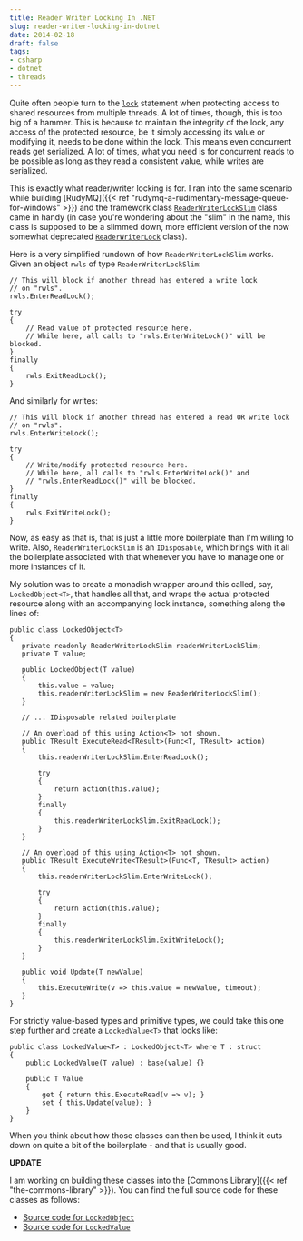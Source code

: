 ```yaml
---
title: Reader Writer Locking In .NET
slug: reader-writer-locking-in-dotnet
date: 2014-02-18
draft: false
tags:
- csharp
- dotnet
- threads
---
```

Quite often people turn to the [`lock`](http://msdn.microsoft.com/en-us/library/c5kehkcz.aspx) statement when protecting access to shared resources from multiple threads. A lot of times, though, this is too big of a hammer. This is because to maintain the integrity of the lock, any access of the protected resource, be it simply accessing its value or modifying it, needs to be done within the lock. This means even concurrent reads get serialized. A lot of times, what you need is for concurrent reads to be possible as long as they read a consistent value, while writes are serialized.

This is exactly what reader/writer locking is for. I ran into the same scenario while building [RudyMQ]({{< ref "rudymq-a-rudimentary-message-queue-for-windows" >}}) and the framework class [`ReaderWriterLockSlim`](http://msdn.microsoft.com/en-us/library/system.threading.readerwriterlockslim(v=vs.110).aspx) class came in handy (in case you're wondering about the "slim" in the name, this class is supposed to be a slimmed down, more efficient version of the now somewhat deprecated [`ReaderWriterLock`](http://msdn.microsoft.com/en-us/library/system.threading.readerwriterlock(v=vs.110).aspx) class).

Here is a very simplified rundown of how `ReaderWriterLockSlim` works. Given an object `rwls` of type `ReaderWriterLockSlim`:

	// This will block if another thread has entered a write lock
	// on "rwls".
	rwls.EnterReadLock();
	
	try
	{
	    // Read value of protected resource here.
	    // While here, all calls to "rwls.EnterWriteLock()" will be blocked.
	}
	finally
	{
	    rwls.ExitReadLock();
	}
	
And similarly for writes:

    // This will block if another thread has entered a read OR write lock
    // on "rwls".
    rwls.EnterWriteLock();

    try
    {
        // Write/modify protected resource here.
        // While here, all calls to "rwls.EnterWriteLock()" and 
		// "rwls.EnterReadLock()" will be blocked.
    }
    finally
    {
        rwls.ExitWriteLock();
    }

Now, as easy as that is, that is just a little more boilerplate than I'm willing to write. Also, `ReaderWriterLockSlim` is an `IDisposable`, which brings with it all the boilerplate associated with that whenever you have to manage one or more instances of it.

My solution was to create a monadish wrapper around this called, say, `LockedObject<T>`, that handles all that, and wraps the actual protected resource along with an accompanying lock instance, something along the lines of:

	public class LockedObject<T>
	{
	   private readonly ReaderWriterLockSlim readerWriterLockSlim;
	   private T value;
	   
	   public LockedObject(T value)
	   {
	       this.value = value;
	       this.readerWriterLockSlim = new ReaderWriterLockSlim();
	   }
	
	   // ... IDisposable related boilerplate
	  
	   // An overload of this using Action<T> not shown.
	   public TResult ExecuteRead<TResult>(Func<T, TResult> action)
	   {
	       this.readerWriterLockSlim.EnterReadLock();
	
	       try
	       {
	           return action(this.value);
	       }
	       finally
	       {
	           this.readerWriterLockSlim.ExitReadLock();
	       }
	   }
	
	   // An overload of this using Action<T> not shown.
	   public TResult ExecuteWrite<TResult>(Func<T, TResult> action)
	   {
	       this.readerWriterLockSlim.EnterWriteLock();
	
	       try
	       {
	           return action(this.value);
	       }
	       finally
	       {
	           this.readerWriterLockSlim.ExitWriteLock();
	       }
	   }
	
	   public void Update(T newValue)
	   {
	       this.ExecuteWrite(v => this.value = newValue, timeout);
	   }
	}

 
For strictly value-based types and primitive types, we could take this one step further and create a `LockedValue<T>` that looks like:

    public class LockedValue<T> : LockedObject<T> where T : struct
    {
        public LockedValue(T value) : base(value) {}

        public T Value
        {
            get { return this.ExecuteRead(v => v); }
            set { this.Update(value); }
        }
    }

When you think about how those classes can then be used, I think it cuts down on quite a bit of the boilerplate - and that is usually good.

**UPDATE**

I am working on building these classes into the [Commons Library]({{< ref "the-commons-library" >}}). You can find the full source code for these classes as follows:

+ [Source code for `LockedObject`](https://github.com/aashishkoirala/commons/blob/develop/src/AK.Commons/Threading/LockedObject.cs)
+ [Source code for `LockedValue`](https://github.com/aashishkoirala/commons/blob/develop/src/AK.Commons/Threading/LockedValue.cs)
